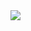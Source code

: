 <a>
  <img align="center" src="https://github-readme-stats.vercel.app/api?username=thijsvanloef&show_icons=true&theme=dark" />
</a>
